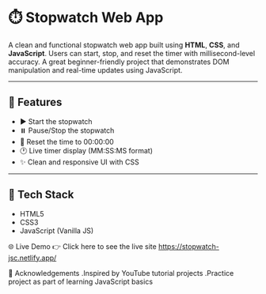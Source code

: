 # ⏱️ Stopwatch Web App

A clean and functional stopwatch web app built using **HTML**, **CSS**, and **JavaScript**. Users can start, stop, and reset the timer with millisecond-level accuracy. A great beginner-friendly project that demonstrates DOM manipulation and real-time updates using JavaScript.

---

## 🚀 Features

- ▶️ Start the stopwatch
- ⏸️ Pause/Stop the stopwatch
- 🔄 Reset the time to 00:00:00
- 🕐 Live timer display (MM:SS:MS format)
- ✨ Clean and responsive UI with CSS

---

## 🧠 Tech Stack

- HTML5  
- CSS3  
- JavaScript (Vanilla JS)


🌐 Live Demo
👉 Click here to see the live site
https://stopwatch-jsc.netlify.app/ 

🙏 Acknowledgements
.Inspired by YouTube tutorial projects
.Practice project as part of learning JavaScript basics
